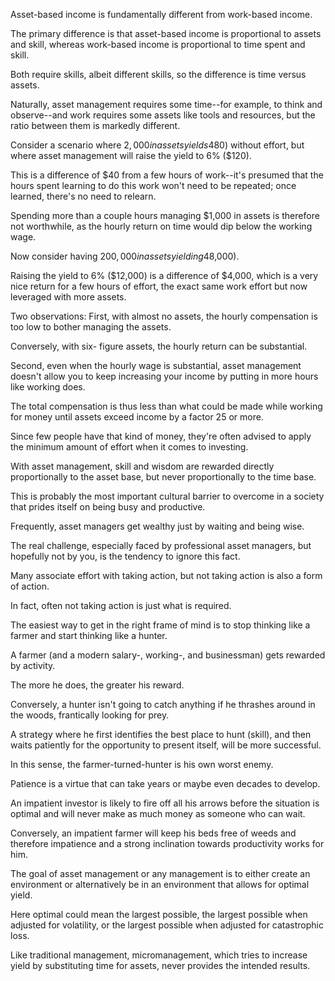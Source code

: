 Asset-based income is fundamentally different from work-based income. 

The primary difference is that asset-based income is proportional to assets and skill, whereas work-based income is proportional to time spent and skill. 

Both  require  skills,  albeit  different  skills,  so  the  difference  is  time  versus assets. 

 Naturally,  asset management  requires  some  time--for  example,  to  think and  observe--and  work  requires  some  assets  like  tools  and  resources,  but  the ratio between them is markedly different. 

Consider  a  scenario  where  $2,000  in  assets  yields  4%  ($80)  without  effort, but  where  asset  management  will  raise  the  yield  to  6%  ($120). 

 This  is  a difference of $40 from a few hours of work--it's presumed that the hours spent learning to do this work won't need to be repeated; once learned, there's no need to  relearn. 

 Spending  more  than  a  couple  hours  managing  $1,000  in  assets  is therefore  not  worthwhile,  as  the  hourly  return  on  time  would  dip  below  the working wage. 

 Now  consider  having  $200,000  in  assets  yielding  4%  ($8,000). 

Raising the yield to 6% ($12,000) is a difference of $4,000, which is a very nice return  for  a  few  hours  of  effort,  the  exact  same  work  effort  but  now  leveraged with  more  assets. 

 Two  observations:  First,  with  almost  no  assets,  the  hourly compensation  is  too  low  to  bother  managing  the  assets. 

 Conversely,  with  six- figure assets, the hourly return can be substantial. 

Second, even when the hourly wage is substantial, asset management doesn't allow you to keep increasing your income by  putting  in more hours like  working does. 

 The  total  compensation is thus less than what could be made while working for money until assets exceed income  by  a  factor  25  or  more. 

 Since  few  people  have  that  kind  of  money, they're often advised to apply the minimum amount of effort when it comes to investing. 

With  asset  management,  skill  and  wisdom  are  rewarded  directly proportionally to the asset base, but never proportionally to the time base. 

This is probably the most important cultural barrier to overcome in a society that prides itself on being busy and productive. 

Frequently, asset managers get wealthy just by waiting and being wise. 

The real challenge, especially faced by professional asset  managers,  but  hopefully  not  by  you,  is  the  tendency  to  ignore  this  fact. 

Many associate effort with taking action, but not taking action is also a form of action. 

In fact, often not taking action is just what is required. 

The easiest way to get in the right frame of mind is to stop thinking like a farmer and start thinking like a hunter. 

A farmer (and a modern salary-, working-, and businessman) gets rewarded  by  activity. 

 The  more  he  does,  the  greater  his  reward. 

 Conversely,  a hunter  isn't  going  to  catch  anything  if  he  thrashes  around  in  the  woods, frantically looking for prey. 

A strategy where he first identifies the best place to hunt (skill), and then waits patiently for the opportunity to present itself, will be more successful. 

In this sense, the farmer-turned-hunter is his own worst enemy. 

Patience  is  a  virtue  that  can  take  years  or  maybe  even  decades  to  develop. 

 An impatient  investor  is  likely  to  fire  off  all  his  arrows  before  the  situation  is optimal  and  will  never  make  as  much  money  as  someone  who  can  wait. 

Conversely, an impatient farmer will keep his beds free of weeds  and  therefore impatience and a strong inclination towards productivity works for him. 

The  goal  of  asset  management  or  any  management  is  to  either  create  an environment or alternatively be in an environment that allows for optimal yield. 

Here optimal could mean the largest possible, the largest possible when adjusted for  volatility,  or  the  largest  possible  when  adjusted  for  catastrophic  loss. 

 Like traditional  management,  micromanagement,  which  tries  to  increase  yield  by substituting time for assets, never provides the intended results.